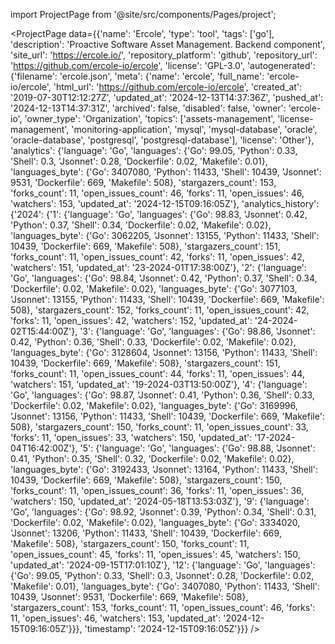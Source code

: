 
import ProjectPage from '@site/src/components/Pages/project';

<ProjectPage
    data={{'name': 'Ercole', 'type': 'tool', 'tags': ['go'], 'description': 'Proactive Software Asset Management. Backend component', 'site_url': 'https://ercole.io/', 'repository_platform': 'github', 'repository_url': 'https://github.com/ercole-io/ercole', 'license': 'GPL-3.0', 'autogenerated': {'filename': 'ercole.json', 'meta': {'name': 'ercole', 'full_name': 'ercole-io/ercole', 'html_url': 'https://github.com/ercole-io/ercole', 'created_at': '2019-07-30T12:12:27Z', 'updated_at': '2024-12-13T14:37:36Z', 'pushed_at': '2024-12-13T14:37:31Z', 'archived': false, 'disabled': false, 'owner': 'ercole-io', 'owner_type': 'Organization', 'topics': ['assets-management', 'license-management', 'monitoring-application', 'mysql', 'mysql-database', 'oracle', 'oracle-database', 'postgresql', 'postgresql-database'], 'license': 'Other'}, 'analytics': {'language': 'Go', 'languages': {'Go': 99.05, 'Python': 0.33, 'Shell': 0.3, 'Jsonnet': 0.28, 'Dockerfile': 0.02, 'Makefile': 0.01}, 'languages_byte': {'Go': 3407080, 'Python': 11433, 'Shell': 10439, 'Jsonnet': 9531, 'Dockerfile': 669, 'Makefile': 508}, 'stargazers_count': 153, 'forks_count': 11, 'open_issues_count': 46, 'forks': 11, 'open_issues': 46, 'watchers': 153, 'updated_at': '2024-12-15T09:16:05Z'}, 'analytics_history': {'2024': {'1': {'language': 'Go', 'languages': {'Go': 98.83, 'Jsonnet': 0.42, 'Python': 0.37, 'Shell': 0.34, 'Dockerfile': 0.02, 'Makefile': 0.02}, 'languages_byte': {'Go': 3062205, 'Jsonnet': 13155, 'Python': 11433, 'Shell': 10439, 'Dockerfile': 669, 'Makefile': 508}, 'stargazers_count': 151, 'forks_count': 11, 'open_issues_count': 42, 'forks': 11, 'open_issues': 42, 'watchers': 151, 'updated_at': '23-2024-01T17:38:00Z'}, '2': {'language': 'Go', 'languages': {'Go': 98.84, 'Jsonnet': 0.42, 'Python': 0.37, 'Shell': 0.34, 'Dockerfile': 0.02, 'Makefile': 0.02}, 'languages_byte': {'Go': 3077103, 'Jsonnet': 13155, 'Python': 11433, 'Shell': 10439, 'Dockerfile': 669, 'Makefile': 508}, 'stargazers_count': 152, 'forks_count': 11, 'open_issues_count': 42, 'forks': 11, 'open_issues': 42, 'watchers': 152, 'updated_at': '24-2024-02T15:44:00Z'}, '3': {'language': 'Go', 'languages': {'Go': 98.86, 'Jsonnet': 0.42, 'Python': 0.36, 'Shell': 0.33, 'Dockerfile': 0.02, 'Makefile': 0.02}, 'languages_byte': {'Go': 3128604, 'Jsonnet': 13156, 'Python': 11433, 'Shell': 10439, 'Dockerfile': 669, 'Makefile': 508}, 'stargazers_count': 151, 'forks_count': 11, 'open_issues_count': 44, 'forks': 11, 'open_issues': 44, 'watchers': 151, 'updated_at': '19-2024-03T13:50:00Z'}, '4': {'language': 'Go', 'languages': {'Go': 98.87, 'Jsonnet': 0.41, 'Python': 0.36, 'Shell': 0.33, 'Dockerfile': 0.02, 'Makefile': 0.02}, 'languages_byte': {'Go': 3169996, 'Jsonnet': 13156, 'Python': 11433, 'Shell': 10439, 'Dockerfile': 669, 'Makefile': 508}, 'stargazers_count': 150, 'forks_count': 11, 'open_issues_count': 33, 'forks': 11, 'open_issues': 33, 'watchers': 150, 'updated_at': '17-2024-04T16:42:00Z'}, '5': {'language': 'Go', 'languages': {'Go': 98.88, 'Jsonnet': 0.41, 'Python': 0.35, 'Shell': 0.32, 'Dockerfile': 0.02, 'Makefile': 0.02}, 'languages_byte': {'Go': 3192433, 'Jsonnet': 13164, 'Python': 11433, 'Shell': 10439, 'Dockerfile': 669, 'Makefile': 508}, 'stargazers_count': 150, 'forks_count': 11, 'open_issues_count': 36, 'forks': 11, 'open_issues': 36, 'watchers': 150, 'updated_at': '2024-05-18T13:53:03Z'}, '9': {'language': 'Go', 'languages': {'Go': 98.92, 'Jsonnet': 0.39, 'Python': 0.34, 'Shell': 0.31, 'Dockerfile': 0.02, 'Makefile': 0.02}, 'languages_byte': {'Go': 3334020, 'Jsonnet': 13206, 'Python': 11433, 'Shell': 10439, 'Dockerfile': 669, 'Makefile': 508}, 'stargazers_count': 150, 'forks_count': 11, 'open_issues_count': 45, 'forks': 11, 'open_issues': 45, 'watchers': 150, 'updated_at': '2024-09-15T17:01:10Z'}, '12': {'language': 'Go', 'languages': {'Go': 99.05, 'Python': 0.33, 'Shell': 0.3, 'Jsonnet': 0.28, 'Dockerfile': 0.02, 'Makefile': 0.01}, 'languages_byte': {'Go': 3407080, 'Python': 11433, 'Shell': 10439, 'Jsonnet': 9531, 'Dockerfile': 669, 'Makefile': 508}, 'stargazers_count': 153, 'forks_count': 11, 'open_issues_count': 46, 'forks': 11, 'open_issues': 46, 'watchers': 153, 'updated_at': '2024-12-15T09:16:05Z'}}}, 'timestamp': '2024-12-15T09:16:05Z'}}}
/>
